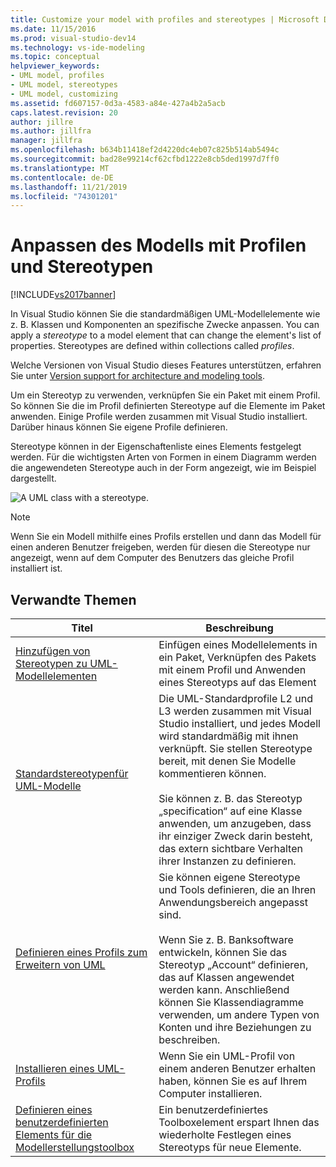 ```yaml
---
title: Customize your model with profiles and stereotypes | Microsoft Docs
ms.date: 11/15/2016
ms.prod: visual-studio-dev14
ms.technology: vs-ide-modeling
ms.topic: conceptual
helpviewer_keywords:
- UML model, profiles
- UML model, stereotypes
- UML model, customizing
ms.assetid: fd607157-0d3a-4583-a84e-427a4b2a5acb
caps.latest.revision: 20
author: jillre
ms.author: jillfra
manager: jillfra
ms.openlocfilehash: b634b11418ef2d4220dc4eb07c825b514ab5494c
ms.sourcegitcommit: bad28e99214cf62cfbd1222e8cb5ded1997d7ff0
ms.translationtype: MT
ms.contentlocale: de-DE
ms.lasthandoff: 11/21/2019
ms.locfileid: "74301201"
---
```

# <a name="customize-your-model-with-profiles-and-stereotypes"></a>Anpassen des Modells mit Profilen und Stereotypen
[!INCLUDE[vs2017banner](../includes/vs2017banner.md)]

In Visual Studio können Sie die standardmäßigen UML-Modellelemente wie z. B. Klassen und Komponenten an spezifische Zwecke anpassen. You can apply a *stereotype* to a model element that can change the element's list of properties. Stereotypes are defined within collections called *profiles*.

 Welche Versionen von Visual Studio dieses Features unterstützen, erfahren Sie unter [Version support for architecture and modeling tools](../modeling/what-s-new-for-design-in-visual-studio.md#VersionSupport).

 Um ein Stereotyp zu verwenden, verknüpfen Sie ein Paket mit einem Profil. So können Sie die im Profil definierten Stereotype auf die Elemente im Paket anwenden. Einige Profile werden zusammen mit Visual Studio installiert. Darüber hinaus können Sie eigene Profile definieren.

 Stereotype können in der Eigenschaftenliste eines Elements festgelegt werden. Für die wichtigsten Arten von Formen in einem Diagramm werden die angewendeten Stereotype auch in der Form angezeigt, wie im Beispiel dargestellt.

 ![A UML class with a stereotype.](../modeling/media/uml-class-stereotype.png "UML_class_stereotype")

> [!NOTE]
> Wenn Sie ein Modell mithilfe eines Profils erstellen und dann das Modell für einen anderen Benutzer freigeben, werden für diesen die Stereotype nur angezeigt, wenn auf dem Computer des Benutzers das gleiche Profil installiert ist.

## <a name="related-topics"></a>Verwandte Themen

|Titel|Beschreibung|
|-----------|-----------------|
|[Hinzufügen von Stereotypen zu UML-Modellelementen](../modeling/add-stereotypes-to-uml-model-elements.md)|Einfügen eines Modellelements in ein Paket, Verknüpfen des Pakets mit einem Profil und Anwenden eines Stereotyps auf das Element|
|[Standardstereotypenfür UML-Modelle](../modeling/standard-stereotypes-for-uml-models.md)|Die UML-Standardprofile L2 und L3 werden zusammen mit Visual Studio installiert, und jedes Modell wird standardmäßig mit ihnen verknüpft. Sie stellen Stereotype bereit, mit denen Sie Modelle kommentieren können.<br /><br /> Sie können z. B. das Stereotyp „specification“ auf eine Klasse anwenden, um anzugeben, dass ihr einziger Zweck darin besteht, das extern sichtbare Verhalten ihrer Instanzen zu definieren.|
|[Definieren eines Profils zum Erweitern von UML](../modeling/define-a-profile-to-extend-uml.md)|Sie können eigene Stereotype und Tools definieren, die an Ihren Anwendungsbereich angepasst sind.<br /><br /> Wenn Sie z. B. Banksoftware entwickeln, können Sie das Stereotyp „Account“ definieren, das auf Klassen angewendet werden kann. Anschließend können Sie Klassendiagramme verwenden, um andere Typen von Konten und ihre Beziehungen zu beschreiben.|
|[Installieren eines UML-Profils](../modeling/install-a-uml-profile.md)|Wenn Sie ein UML-Profil von einem anderen Benutzer erhalten haben, können Sie es auf Ihrem Computer installieren.|
|[Definieren eines benutzerdefinierten Elements für die Modellerstellungstoolbox](../modeling/define-a-custom-modeling-toolbox-item.md)|Ein benutzerdefiniertes Toolboxelement erspart Ihnen das wiederholte Festlegen eines Stereotyps für neue Elemente.|
